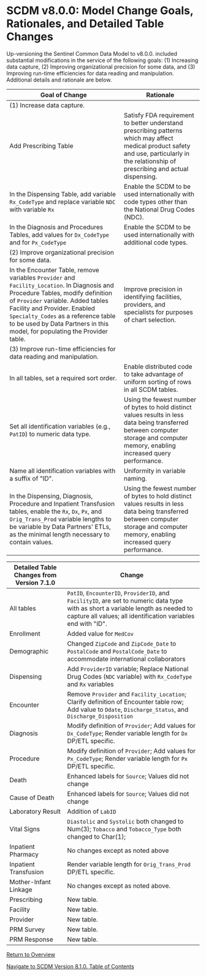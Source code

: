 

# SCDM v8.0.0: Model Change Goals, Rationales, and Detailed Table Changes

Up-versioning the Sentinel Common Data Model to v8.0.0. included substantial modifications in the service of the following goals: (1) Increasing data capture, (2) Improving organizational precision for some data, and (3) Improving run-time efficiencies for data reading and manipulation.
Additional details and rationale are below.

|Goal of Change|Rationale|
|--------|--------|
|(1) Increase data capture.|
|Add Prescribing Table|Satisfy FDA requirement to better understand prescribing patterns which may affect medical product safety and use, particularly in the relationship of prescribing and actual dispensing.|
|In the Dispensing Table, add variable `Rx_CodeType` and replace variable `NDC` with variable `Rx`|Enable the SCDM to be used internationally with code types other than the National Drug Codes (NDC).|
|In the Diagnosis and Procedures Tables, add values for `Dx_CodeType` and for `Px_CodeType`|Enable the SCDM to be used internationally with additional code types.|
|(2) Improve organizational precision for some data.|
|In the Encounter Table, remove variables `Provider` and `Facility_Location`. In Diagnosis and Procedure Tables, modify definition of `Provider` variable. Added tables Facility and Provider. Enabled `Specialty_Codes` as a reference table to be used by Data Partners in this model, for populating the Provider table.|Improve precision in identifying facilities, providers, and specialists for purposes of chart selection.|
|(3) Improve run-time efficiencies for data reading and manipulation.|
|In all tables, set a required sort order.|Enable distributed code to take advantage of uniform sorting of rows in all SCDM tables.|
|Set all identification variables (e.g., `PatID`) to numeric data type.|Using the fewest number of bytes to hold distinct values results in less data being transferred between computer storage and computer memory, enabling increased query performance.|
|Name all identification variables with a suffix of "ID".|Uniformity in variable naming.|
|In the Dispensing, Diagnosis, Procedure and Inpatient Transfusion tables, enable the `Rx`, `Dx`, `Px`, and `Orig_Trans_Prod` variable lengths to be variable by Data Partners' ETLs, as the minimal length necessary to contain values.|Using the fewest number of bytes to hold distinct values results in less data being transferred between computer storage and computer memory, enabling increased query performance.|


|Detailed Table Changes from Version 7.1.0|Change|
|--------|--------|
|All tables|`PatID`, `EncounterID`, `ProviderID`, and `FacilityID`, are set to numeric data type with as short a variable length as needed to capture all values; all identification variables end with "ID".|
|Enrollment|Added value for `MedCov`|
|Demographic|Changed `ZipCode` and `ZipCode_Date` to `PostalCode` and `PostalCode_Date` to accommodate international collaborators|
|Dispensing|Add `ProviderID` variable; Replace National Drug Codes (`NDC` variable) with `Rx_CodeType` and `Rx` variables|
|Encounter|Remove `Provider` and `Facility_Location`; Clarify definition of Encounter table row; Add value to `Ddate`, `Discharge_Status`, and `Discharge_Disposition`|
|Diagnosis|Modify definition of `Provider`; Add values for `Dx_CodeType`; Render variable length for `Dx` DP/ETL specific.|
|Procedure|Modify definition of `Provider`; Add values for `Px_CodeType`; Render variable length for `Px` DP/ETL specific.|
|Death|Enhanced labels for `Source`; Values did not change|
|Cause of Death|Enhanced labels for `Source`; Values did not change|
|Laboratory Result| Addition of `LabID`|
|Vital Signs|`Diastolic` and `Systolic` both changed to Num(3); `Tobacco` and `Tobacco_Type` both changed to Char(1);
|Inpatient Pharmacy|No changes except as noted above|
|Inpatient Transfusion|Render variable length for `Orig_Trans_Prod` DP/ETL specific.|
|Mother-Infant Linkage|No changes except as noted above.|
|Prescribing|New table.|
|Facility|New table.|
|Provider|New table.|
|PRM Survey|New table.|
|PRM Response|New table.|


[Return to Overview](810_overview.md) 

[Navigate to SCDM Version 8.1.0. Table of Contents](atoc_scdm810.md)